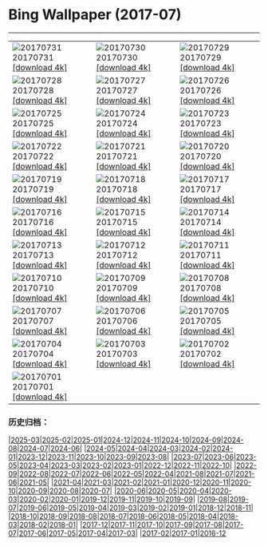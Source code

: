 # Bing Wallpaper (2017-07)
**************

<table><tr><td><img class="wallpaper" src="https://www.bing.com/az/hprichbg/rb/Mellieha_EN-US9931288836_1920x1080.jpg" alt="20170731"> 20170731 <a class="wallpaper_link" href="https://www.bing.com/az/hprichbg/rb/Mellieha_EN-US9931288836_UHD.jpg">[download 4k]</a></td><td><img class="wallpaper" src="https://www.bing.com/az/hprichbg/rb/MineralCliffs_EN-US10636449444_1920x1080.jpg" alt="20170730"> 20170730 <a class="wallpaper_link" href="https://www.bing.com/az/hprichbg/rb/MineralCliffs_EN-US10636449444_UHD.jpg">[download 4k]</a></td><td><img class="wallpaper" src="https://www.bing.com/az/hprichbg/rb/WaSqPk_EN-US9813692413_1920x1080.jpg" alt="20170729"> 20170729 <a class="wallpaper_link" href="https://www.bing.com/az/hprichbg/rb/WaSqPk_EN-US9813692413_UHD.jpg">[download 4k]</a></td></tr><tr><td><img class="wallpaper" src="https://www.bing.com/az/hprichbg/rb/FlowerFly_EN-US16170430882_1920x1080.jpg" alt="20170728"> 20170728 <a class="wallpaper_link" href="https://www.bing.com/az/hprichbg/rb/FlowerFly_EN-US16170430882_UHD.jpg">[download 4k]</a></td><td><img class="wallpaper" src="https://www.bing.com/az/hprichbg/rb/TurkeyScuba_EN-US6680512944_1920x1080.jpg" alt="20170727"> 20170727 <a class="wallpaper_link" href="https://www.bing.com/az/hprichbg/rb/TurkeyScuba_EN-US6680512944_UHD.jpg">[download 4k]</a></td><td><img class="wallpaper" src="https://www.bing.com/az/hprichbg/rb/WilsonPeakWindow_EN-US10136791556_1920x1080.jpg" alt="20170726"> 20170726 <a class="wallpaper_link" href="https://www.bing.com/az/hprichbg/rb/WilsonPeakWindow_EN-US10136791556_UHD.jpg">[download 4k]</a></td></tr><tr><td><img class="wallpaper" src="https://www.bing.com/az/hprichbg/rb/ReinebringenRidge_EN-US10023256564_1920x1080.jpg" alt="20170725"> 20170725 <a class="wallpaper_link" href="https://www.bing.com/az/hprichbg/rb/ReinebringenRidge_EN-US10023256564_UHD.jpg">[download 4k]</a></td><td><img class="wallpaper" src="https://www.bing.com/az/hprichbg/rb/RainbowLorikeets_EN-US9196763566_1920x1080.jpg" alt="20170724"> 20170724 <a class="wallpaper_link" href="https://www.bing.com/az/hprichbg/rb/RainbowLorikeets_EN-US9196763566_UHD.jpg">[download 4k]</a></td><td><img class="wallpaper" src="https://www.bing.com/az/hprichbg/rb/LosMonegros_EN-US13545190344_1920x1080.jpg" alt="20170723"> 20170723 <a class="wallpaper_link" href="https://www.bing.com/az/hprichbg/rb/LosMonegros_EN-US13545190344_UHD.jpg">[download 4k]</a></td></tr><tr><td><img class="wallpaper" src="https://www.bing.com/az/hprichbg/rb/Econlockhatchee_EN-US9702194142_1920x1080.jpg" alt="20170722"> 20170722 <a class="wallpaper_link" href="https://www.bing.com/az/hprichbg/rb/Econlockhatchee_EN-US9702194142_UHD.jpg">[download 4k]</a></td><td><img class="wallpaper" src="https://www.bing.com/az/hprichbg/rb/CaliforniaPoppies_EN-US12155470897_1920x1080.jpg" alt="20170721"> 20170721 <a class="wallpaper_link" href="https://www.bing.com/az/hprichbg/rb/CaliforniaPoppies_EN-US12155470897_UHD.jpg">[download 4k]</a></td><td><img class="wallpaper" src="https://www.bing.com/az/hprichbg/rb/GlastonburyMoon_EN-US10251307154_1920x1080.jpg" alt="20170720"> 20170720 <a class="wallpaper_link" href="https://www.bing.com/az/hprichbg/rb/GlastonburyMoon_EN-US10251307154_UHD.jpg">[download 4k]</a></td></tr><tr><td><img class="wallpaper" src="https://www.bing.com/az/hprichbg/rb/Aldabra_EN-US10067035056_1920x1080.jpg" alt="20170719"> 20170719 <a class="wallpaper_link" href="https://www.bing.com/az/hprichbg/rb/Aldabra_EN-US10067035056_UHD.jpg">[download 4k]</a></td><td><img class="wallpaper" src="https://www.bing.com/az/hprichbg/rb/GeladaSimien_EN-US7386132793_1920x1080.jpg" alt="20170718"> 20170718 <a class="wallpaper_link" href="https://www.bing.com/az/hprichbg/rb/GeladaSimien_EN-US7386132793_UHD.jpg">[download 4k]</a></td><td><img class="wallpaper" src="https://www.bing.com/az/hprichbg/rb/CrescentCityConnection_EN-US11247361628_1920x1080.jpg" alt="20170717"> 20170717 <a class="wallpaper_link" href="https://www.bing.com/az/hprichbg/rb/CrescentCityConnection_EN-US11247361628_UHD.jpg">[download 4k]</a></td></tr><tr><td><img class="wallpaper" src="https://www.bing.com/az/hprichbg/rb/FelgueirasLighthouse_EN-US11198579022_1920x1080.jpg" alt="20170716"> 20170716 <a class="wallpaper_link" href="https://www.bing.com/az/hprichbg/rb/FelgueirasLighthouse_EN-US11198579022_UHD.jpg">[download 4k]</a></td><td><img class="wallpaper" src="https://www.bing.com/az/hprichbg/rb/ColorfulSalt_EN-US13586718897_1920x1080.jpg" alt="20170715"> 20170715 <a class="wallpaper_link" href="https://www.bing.com/az/hprichbg/rb/ColorfulSalt_EN-US13586718897_UHD.jpg">[download 4k]</a></td><td><img class="wallpaper" src="https://www.bing.com/az/hprichbg/rb/TuileriesGardenWheel_EN-US11916079727_1920x1080.jpg" alt="20170714"> 20170714 <a class="wallpaper_link" href="https://www.bing.com/az/hprichbg/rb/TuileriesGardenWheel_EN-US11916079727_UHD.jpg">[download 4k]</a></td></tr><tr><td><img class="wallpaper" src="https://www.bing.com/az/hprichbg/rb/LagazuoiRefuge_EN-US12120955316_1920x1080.jpg" alt="20170713"> 20170713 <a class="wallpaper_link" href="https://www.bing.com/az/hprichbg/rb/LagazuoiRefuge_EN-US12120955316_UHD.jpg">[download 4k]</a></td><td><img class="wallpaper" src="https://www.bing.com/az/hprichbg/rb/GhostCrab_EN-US12586461381_1920x1080.jpg" alt="20170712"> 20170712 <a class="wallpaper_link" href="https://www.bing.com/az/hprichbg/rb/GhostCrab_EN-US12586461381_UHD.jpg">[download 4k]</a></td><td><img class="wallpaper" src="https://www.bing.com/az/hprichbg/rb/MartapuraMarket_EN-US9502204987_1920x1080.jpg" alt="20170711"> 20170711 <a class="wallpaper_link" href="https://www.bing.com/az/hprichbg/rb/MartapuraMarket_EN-US9502204987_UHD.jpg">[download 4k]</a></td></tr><tr><td><img class="wallpaper" src="https://www.bing.com/az/hprichbg/rb/DerbyshireSheep_EN-US8298134447_1920x1080.jpg" alt="20170710"> 20170710 <a class="wallpaper_link" href="https://www.bing.com/az/hprichbg/rb/DerbyshireSheep_EN-US8298134447_UHD.jpg">[download 4k]</a></td><td><img class="wallpaper" src="https://www.bing.com/az/hprichbg/rb/Umbrellas_EN-US8739718706_1920x1080.jpg" alt="20170709"> 20170709 <a class="wallpaper_link" href="https://www.bing.com/az/hprichbg/rb/Umbrellas_EN-US8739718706_UHD.jpg">[download 4k]</a></td><td><img class="wallpaper" src="https://www.bing.com/az/hprichbg/rb/CharcoAzul_EN-US9947089589_1920x1080.jpg" alt="20170708"> 20170708 <a class="wallpaper_link" href="https://www.bing.com/az/hprichbg/rb/CharcoAzul_EN-US9947089589_UHD.jpg">[download 4k]</a></td></tr><tr><td><img class="wallpaper" src="https://www.bing.com/az/hprichbg/rb/BrazilMilkyWay_EN-US9173221092_1920x1080.jpg" alt="20170707"> 20170707 <a class="wallpaper_link" href="https://www.bing.com/az/hprichbg/rb/BrazilMilkyWay_EN-US9173221092_UHD.jpg">[download 4k]</a></td><td><img class="wallpaper" src="https://www.bing.com/az/hprichbg/rb/SnailsKissing_EN-US7861942488_1920x1080.jpg" alt="20170706"> 20170706 <a class="wallpaper_link" href="https://www.bing.com/az/hprichbg/rb/SnailsKissing_EN-US7861942488_UHD.jpg">[download 4k]</a></td><td><img class="wallpaper" src="https://www.bing.com/az/hprichbg/rb/RestArea_EN-US12659313216_1920x1080.jpg" alt="20170705"> 20170705 <a class="wallpaper_link" href="https://www.bing.com/az/hprichbg/rb/RestArea_EN-US12659313216_UHD.jpg">[download 4k]</a></td></tr><tr><td><img class="wallpaper" src="https://www.bing.com/az/hprichbg/rb/AmericaSS_EN-US9498735335_1920x1080.jpg" alt="20170704"> 20170704 <a class="wallpaper_link" href="https://www.bing.com/az/hprichbg/rb/AmericaSS_EN-US9498735335_UHD.jpg">[download 4k]</a></td><td><img class="wallpaper" src="https://www.bing.com/az/hprichbg/rb/LongTailedBushtits_EN-US9123255134_1920x1080.jpg" alt="20170703"> 20170703 <a class="wallpaper_link" href="https://www.bing.com/az/hprichbg/rb/LongTailedBushtits_EN-US9123255134_UHD.jpg">[download 4k]</a></td><td><img class="wallpaper" src="https://www.bing.com/az/hprichbg/rb/ConeyIslandAerial_EN-US8660420119_1920x1080.jpg" alt="20170702"> 20170702 <a class="wallpaper_link" href="https://www.bing.com/az/hprichbg/rb/ConeyIslandAerial_EN-US8660420119_UHD.jpg">[download 4k]</a></td></tr><tr><td><img class="wallpaper" src="https://www.bing.com/az/hprichbg/rb/SunwaptaFalls_EN-US9240176817_1920x1080.jpg" alt="20170701"> 20170701 <a class="wallpaper_link" href="https://www.bing.com/az/hprichbg/rb/SunwaptaFalls_EN-US9240176817_UHD.jpg">[download 4k]</a></td><td></td><td></td></tr></table>

### 历史归档：

|[2025-03](/../2025-03/2025-03.md)|[2025-02](/../2025-02/2025-02.md)|[2025-01](/../2025-01/2025-01.md)|[2024-12](/../2024-12/2024-12.md)|[2024-11](/../2024-11/2024-11.md)|[2024-10](/../2024-10/2024-10.md)|[2024-09](/../2024-09/2024-09.md)|[2024-08](/../2024-08/2024-08.md)|[2024-07](/../2024-07/2024-07.md)|[2024-06](/../2024-06/2024-06.md)|
|[2024-05](/../2024-05/2024-05.md)|[2024-04](/../2024-04/2024-04.md)|[2024-03](/../2024-03/2024-03.md)|[2024-02](/../2024-02/2024-02.md)|[2024-01](/../2024-01/2024-01.md)|[2023-12](/../2023-12/2023-12.md)|[2023-11](/../2023-11/2023-11.md)|[2023-10](/../2023-10/2023-10.md)|[2023-09](/../2023-09/2023-09.md)|[2023-08](/../2023-08/2023-08.md)|
|[2023-07](/../2023-07/2023-07.md)|[2023-06](/../2023-06/2023-06.md)|[2023-05](/../2023-05/2023-05.md)|[2023-04](/../2023-04/2023-04.md)|[2023-03](/../2023-03/2023-03.md)|[2023-02](/../2023-02/2023-02.md)|[2023-01](/../2023-01/2023-01.md)|[2022-12](/../2022-12/2022-12.md)|[2022-11](/../2022-11/2022-11.md)|[2022-10](/../2022-10/2022-10.md)|
|[2022-09](/../2022-09/2022-09.md)|[2022-08](/../2022-08/2022-08.md)|[2022-07](/../2022-07/2022-07.md)|[2022-06](/../2022-06/2022-06.md)|[2022-05](/../2022-05/2022-05.md)|[2022-04](/../2022-04/2022-04.md)|[2021-08](/../2021-08/2021-08.md)|[2021-07](/../2021-07/2021-07.md)|[2021-06](/../2021-06/2021-06.md)|[2021-05](/../2021-05/2021-05.md)|
|[2021-04](/../2021-04/2021-04.md)|[2021-03](/../2021-03/2021-03.md)|[2021-02](/../2021-02/2021-02.md)|[2021-01](/../2021-01/2021-01.md)|[2020-12](/../2020-12/2020-12.md)|[2020-11](/../2020-11/2020-11.md)|[2020-10](/../2020-10/2020-10.md)|[2020-09](/../2020-09/2020-09.md)|[2020-08](/../2020-08/2020-08.md)|[2020-07](/../2020-07/2020-07.md)|
|[2020-06](/../2020-06/2020-06.md)|[2020-05](/../2020-05/2020-05.md)|[2020-04](/../2020-04/2020-04.md)|[2020-03](/../2020-03/2020-03.md)|[2020-02](/../2020-02/2020-02.md)|[2020-01](/../2020-01/2020-01.md)|[2019-12](/../2019-12/2019-12.md)|[2019-11](/../2019-11/2019-11.md)|[2019-10](/../2019-10/2019-10.md)|[2019-09](/../2019-09/2019-09.md)|
|[2019-08](/../2019-08/2019-08.md)|[2019-07](/../2019-07/2019-07.md)|[2019-06](/../2019-06/2019-06.md)|[2019-05](/../2019-05/2019-05.md)|[2019-04](/../2019-04/2019-04.md)|[2019-03](/../2019-03/2019-03.md)|[2019-02](/../2019-02/2019-02.md)|[2019-01](/../2019-01/2019-01.md)|[2018-12](/../2018-12/2018-12.md)|[2018-11](/../2018-11/2018-11.md)|
|[2018-10](/../2018-10/2018-10.md)|[2018-09](/../2018-09/2018-09.md)|[2018-08](/../2018-08/2018-08.md)|[2018-07](/../2018-07/2018-07.md)|[2018-06](/../2018-06/2018-06.md)|[2018-05](/../2018-05/2018-05.md)|[2018-04](/../2018-04/2018-04.md)|[2018-03](/../2018-03/2018-03.md)|[2018-02](/../2018-02/2018-02.md)|[2018-01](/../2018-01/2018-01.md)|
|[2017-12](/../2017-12/2017-12.md)|[2017-11](/../2017-11/2017-11.md)|[2017-10](/../2017-10/2017-10.md)|[2017-09](/../2017-09/2017-09.md)|[2017-08](/../2017-08/2017-08.md)|[2017-07](/2017-07.md)|[2017-06](/../2017-06/2017-06.md)|[2017-05](/../2017-05/2017-05.md)|[2017-04](/../2017-04/2017-04.md)|[2017-03](/../2017-03/2017-03.md)|
|[2017-02](/../2017-02/2017-02.md)|[2017-01](/../2017-01/2017-01.md)|[2016-12](/../2016-12/2016-12.md)